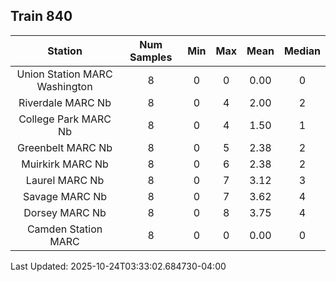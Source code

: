 ## Train 840

| Station | Num Samples | Min | Max | Mean | Median |
| :-----: | :---------: | :-: | :-: | :--: | :----: |
| Union Station MARC Washington | 8 | 0 | 0 | 0.00 | 0 |
| Riverdale MARC Nb | 8 | 0 | 4 | 2.00 | 2 |
| College Park MARC Nb | 8 | 0 | 4 | 1.50 | 1 |
| Greenbelt MARC Nb | 8 | 0 | 5 | 2.38 | 2 |
| Muirkirk MARC Nb | 8 | 0 | 6 | 2.38 | 2 |
| Laurel MARC Nb | 8 | 0 | 7 | 3.12 | 3 |
| Savage MARC Nb | 8 | 0 | 7 | 3.62 | 4 |
| Dorsey MARC Nb | 8 | 0 | 8 | 3.75 | 4 |
| Camden Station MARC | 8 | 0 | 0 | 0.00 | 0 |


Last Updated: 2025-10-24T03:33:02.684730-04:00